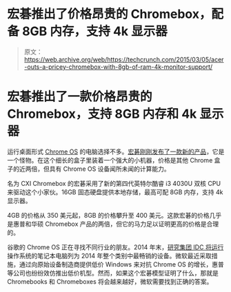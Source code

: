 # 宏碁推出了价格昂贵的 Chromebox，配备 8GB 内存，支持 4k 显示器 

> 原文：<https://web.archive.org/web/https://techcrunch.com/2015/03/05/acer-outs-a-pricey-chromebox-with-8gb-of-ram-4k-monitor-support/>

# 宏碁推出了一款价格昂贵的 Chromebox，支持 8GB 内存和 4k 显示器

运行桌面形式 [Chrome OS](https://web.archive.org/web/20221209194218/https://beta.techcrunch.com/tag/chrome-os/) 的电脑选择不多。[宏碁刚刚发布了一款新的产品](https://web.archive.org/web/20221209194218/http://www.prweb.com/releases/2015/03/prweb12562155.htm)，它是一个怪物。在这个细长的盒子里装着一个强大的小机器，价格是其他 Chrome 盒子的近两倍，但具有 Chrome OS 设备闻所未闻的计算能力。

名为 CXI Chromebox 的宏碁采用了新的第四代英特尔酷睿 i3 4030U 双核 CPU 来驱动这个小家伙。16GB 固态硬盘提供本地存储，最高可配 8GB 内存，支持 4k 显示器。

4GB 的价格从 350 美元起，8GB 的价格攀升至 400 美元。这款宏碁的价格几乎是惠普和华硕 Chromebox 产品的两倍，但它的马力足以证明更高的价格是合理的。

谷歌的 Chrome OS 正在寻找不同行业的朋友。2014 年末，[研究集团 IDC 将运行](https://web.archive.org/web/20221209194218/https://beta.techcrunch.com/2014/11/10/googles-chromebooks-rule-schools-as-idc-pegs-them-as-top-sellers-in-k-12/)操作系统的笔记本电脑列为 2014 年整个类别中最畅销的设备。微软最近采取措施，通过向原始设备制造商提供低价 Windows 来对抗 Chrome OS 的增长，惠普等公司也纷纷效仿推出低价机型。然而，如果这个宏碁模型证明了什么，那就是 Chromebooks 和 Chromeboxes 将会越来越好，微软需要找到正确的答案。